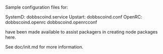 Sample configuration files for:

SystemD: dobbscoind.service
Upstart: dobbscoind.conf
OpenRC:  dobbscoind.openrc
         dobbscoind.openrcconf

have been made available to assist packagers in creating node packages here.

See doc/init.md for more information.
